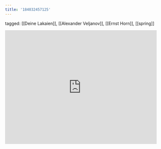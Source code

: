 ```yaml
---
title: '184032457125'
---
```

tagged: [[Deine Lakaien]], [[Alexander Veljanov]], [[Ernst Horn]], [[spring]]
<iframe allow="accelerometer; autoplay; clipboard-write; encrypted-media; gyroscope; picture-in-picture" allowfullscreen="" frameborder="0" height="375" id="youtube_iframe" src="https://www.youtube.com/embed/laf8SgzSi24?feature=oembed&amp;enablejsapi=1&amp;origin=https://safe.txmblr.com&amp;wmode=opaque" width="500"></iframe>